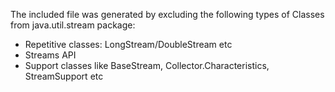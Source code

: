 The included file was generated by excluding the following types of Classes from java.util.stream package:
* Repetitive classes: LongStream/DoubleStream etc
* Streams API
* Support classes like BaseStream, Collector.Characteristics, StreamSupport etc
